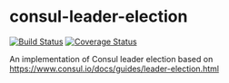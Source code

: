 # consul-leader-election

[![Build Status](https://travis-ci.org/dpires/consul-leader-election.svg?branch=master)](https://travis-ci.org/dpires/consul-leader-election)
[![Coverage Status](https://coveralls.io/repos/dpires/consul-leader-election/badge.svg?branch=master&service=github)](https://coveralls.io/github/dpires/consul-leader-election?branch=master)

An implementation of Consul leader election based on https://www.consul.io/docs/guides/leader-election.html
